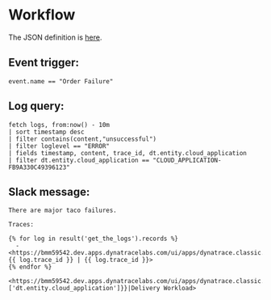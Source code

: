 # Workflow

The JSON definition is [here](workflow-definitions.json).

## Event trigger:

```
event.name == "Order Failure" 
```

## Log query:

```
fetch logs, from:now() - 10m
| sort timestamp desc
| filter contains(content,"unsuccessful")
| filter loglevel == "ERROR"
| fields timestamp, content, trace_id, dt.entity.cloud_application
| filter dt.entity.cloud_application == "CLOUD_APPLICATION-FB9A330C49396123"
```

## Slack message:

```
There are major taco failures.

Traces:

{% for log in result('get_the_logs').records %}
  - <https://bmm59542.dev.apps.dynatracelabs.com/ui/apps/dynatrace.classic.distributed.traces/#trace;traceId={{ log.trace_id }} | {{ log.trace_id }}>
{% endfor %}

<https://bmm59542.dev.apps.dynatracelabs.com/ui/apps/dynatrace.classic.kubernetes.workloads/ui/entity/{{result("get_the_logs").records[0]['dt.entity.cloud_application']}}|Delivery Workload>
```
